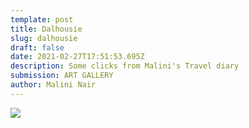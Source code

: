 ```yaml
---
template: post
title: Dalhousie
slug: dalhousie
draft: false
date: 2021-02-27T17:51:53.695Z
description: Some clicks from Malini's Travel diary
submission: ART GALLERY
author: Malini Nair
---
```

![](/media/malinin2.jpeg)